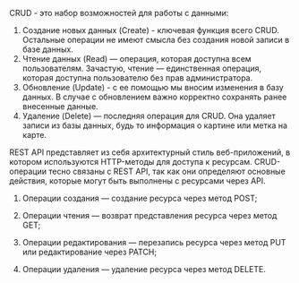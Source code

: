 CRUD - это набор возможностей для работы с данными:
1. Создание новых данных (Create) - ключевая функция всего CRUD. Остальные операции не имеют смысла без создания новой записи в базе данных.  
2. Чтение данных (Read) — операция, которая доступна всем пользователям. Зачастую, чтение — единственная операция, которая доступна пользователю без прав администратора.  
3. Обновление (Update) - с ее помощью мы вносим изменения в базу данных. В случае с обновлением важно корректно сохранять ранее внесенные данные. 
4. Удаление (Delete) — последняя операция для CRUD. Она удаляет записи из базы данных, будь то информация о картине или метка на карте.  

REST API представляет из себя архитектурный стиль веб-приложений, в котором используются HTTP-методы для доступа к ресурсам. CRUD-операции тесно связаны с REST API, так как они определяют основные действия, которые могут быть выполнены с ресурсами через API. 

1. Операции создания — создание ресурса через метод POST;  

2. Операции чтения — возврат представления ресурса через метод GET;  

3. Операции редактирования — перезапись ресурса через метод PUT или редактирование через PATCH;  

4. Операции удаления — удаление ресурса через метод DELETE.  